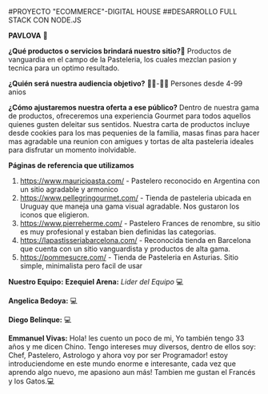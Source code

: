 #PROYECTO "ECOMMERCE"-DIGITAL HOUSE
##DESARROLLO FULL STACK CON NODE.JS

**PAVLOVA** 🍰 

**¿Qué productos o servicios brindará nuestro sitio?**🎂
Productos de vanguardia en el campo de la Pasteleria, los cuales mezclan pasion y tecnica para un optimo resultado. 

**¿Quién será nuestra audiencia objetivo?** 🧒👧-👵👴
Persones desde 4-99 anios 

**¿Cómo ajustaremos nuestra oferta a ese público?** 
Dentro de nuestra gama de productos, ofreceremos una experiencia Gourmet para todos aquellos quienes gusten deleitar sus sentidos.
Nuestra carta de productos incluye desde cookies para los mas pequenies de la familia, masas finas para hacer mas agradable una reunion con amigues y tortas de alta pasteleria ideales para disfrutar un momento inolvidable.

**Páginas de referencia que utilizamos** 
1. https://www.mauricioasta.com/ - Pastelero reconocido en Argentina con un sitio agradable y armonico 
2. https://www.pellegringourmet.com/ - Tienda de pasteleria ubicada en Uruguay que maneja una gama visual agradable. Nos gustaron los iconos que eligieron.
3. https://www.pierreherme.com/ - Pastelero Frances de renombre, su sitio es muy profesional y estaban bien definidas las categorias.
4. https://lapastisseriabarcelona.com/ - Reconocida tienda en Barcelona que cuenta con un sitio vanguardista y productos de alta gama. 
5. https://pommesucre.com/ - Tienda de Pasteleria en Asturias. Sitio simple, minimalista pero facil de usar  

**Nuestro Equipo:**
**Ezequiel Arena:** *Lider del Equipo*
💻

**Angelica Bedoya:**
💻

**Diego Belinque:** 
💻

**Emmanuel Vivas:**
Hola! les cuento un poco de mi, Yo también tengo 33 años y me dicen Chino. Tengo intereses muy diversos, dentro de ellos soy: Chef, Pastelero, Astrologo y ahora voy por ser Programador! estoy introduciendome en este mundo enorme e interesante, cada vez que aprendo algo nuevo, me apasiono aun más! Tambien me gustan el Francés y los Gatos.💻   
